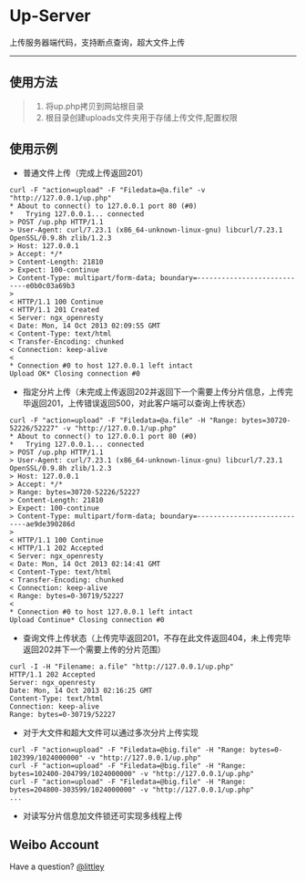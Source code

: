 Up-Server
=====================
上传服务器端代码，支持断点查询，超大文件上传
* * *

使用方法
-----------
> 1. 将up.php拷贝到网站根目录
> 2. 根目录创建uploads文件夹用于存储上传文件,配置权限


使用示例
----------

*   普通文件上传（完成上传返回201）
```
curl -F "action=upload" -F "Filedata=@a.file" -v "http://127.0.0.1/up.php"
* About to connect() to 127.0.0.1 port 80 (#0)
*   Trying 127.0.0.1... connected
> POST /up.php HTTP/1.1
> User-Agent: curl/7.23.1 (x86_64-unknown-linux-gnu) libcurl/7.23.1 OpenSSL/0.9.8h zlib/1.2.3
> Host: 127.0.0.1
> Accept: */*
> Content-Length: 21810
> Expect: 100-continue
> Content-Type: multipart/form-data; boundary=----------------------------e0b0c03a69b3
>
< HTTP/1.1 100 Continue
< HTTP/1.1 201 Created
< Server: ngx_openresty
< Date: Mon, 14 Oct 2013 02:09:55 GMT
< Content-Type: text/html
< Transfer-Encoding: chunked
< Connection: keep-alive
<
* Connection #0 to host 127.0.0.1 left intact
Upload OK* Closing connection #0
```

*   指定分片上传（未完成上传返回202并返回下一个需要上传分片信息，上传完毕返回201，上传错误返回500，对此客户端可以查询上传状态）
```
curl -F "action=upload" -F "Filedata=@a.file" -H "Range: bytes=30720-52226/52227" -v "http://127.0.0.1/up.php"
* About to connect() to 127.0.0.1 port 80 (#0)
*   Trying 127.0.0.1... connected
> POST /up.php HTTP/1.1
> User-Agent: curl/7.23.1 (x86_64-unknown-linux-gnu) libcurl/7.23.1 OpenSSL/0.9.8h zlib/1.2.3
> Host: 127.0.0.1
> Accept: */*
> Range: bytes=30720-52226/52227
> Content-Length: 21810
> Expect: 100-continue
> Content-Type: multipart/form-data; boundary=----------------------------ae9de390286d
>
< HTTP/1.1 100 Continue
< HTTP/1.1 202 Accepted
< Server: ngx_openresty
< Date: Mon, 14 Oct 2013 02:14:41 GMT
< Content-Type: text/html
< Transfer-Encoding: chunked
< Connection: keep-alive
< Range: bytes=0-30719/52227
<
* Connection #0 to host 127.0.0.1 left intact
Upload Continue* Closing connection #0
```

*   查询文件上传状态（上传完毕返回201，不存在此文件返回404，未上传完毕返回202并下一个需要上传的分片范围） 
```
curl -I -H "Filename: a.file" "http://127.0.0.1/up.php"
HTTP/1.1 202 Accepted
Server: ngx_openresty
Date: Mon, 14 Oct 2013 02:16:25 GMT
Content-Type: text/html
Connection: keep-alive
Range: bytes=0-30719/52227
```

*   对于大文件和超大文件可以通过多次分片上传实现
```
curl -F "action=upload" -F "Filedata=@big.file" -H "Range: bytes=0-102399/1024000000" -v "http://127.0.0.1/up.php"
curl -F "action=upload" -F "Filedata=@big.file" -H "Range: bytes=102400-204799/1024000000" -v "http://127.0.0.1/up.php"
curl -F "action=upload" -F "Filedata=@big.file" -H "Range: bytes=204800-303599/1024000000" -v "http://127.0.0.1/up.php"
...
```

*   对读写分片信息加文件锁还可实现多线程上传

Weibo Account
-------------

Have a question? [@littley](http://weibo.com/littley)

